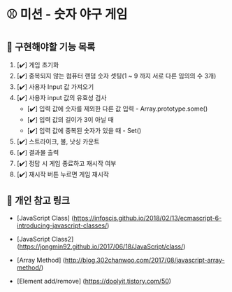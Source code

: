 # ⚾ 미션 - 숫자 야구 게임

## 🎯 구현해야할 기능 목록
1. [✔️] 게임 초기화
2. [✔️] 중복되지 않는 컴퓨터 랜덤 숫자 셋팅(1 ~ 9 까지 서로 다른 임의의 수 3개) 
3. [✔️] 사용자 Input 값 가져오기
4. [✔️] 사용자 input 값의 유효성 검사
    - [✔️] 입력 값에 숫자를 제외한 다른 값 입력 - Array.prototype.some()
    - [✔️] 입력 값의 길이가 3이 아닐 때
    - [✔️] 입력 값에 중복된 숫자가 있을 때 - Set()
5. [✔️] 스트라이크, 볼, 낫싱 카운트 
6. [✔️] 결과물 출력
7. [✔️] 정답 시 게임 종료하고 재시작 여부
8. [✔️] 재시작 버튼 누르면 게임 재시작

## 🔗 개인 참고 링크 
- [JavaScript Class] (https://infoscis.github.io/2018/02/13/ecmascript-6-introducing-javascript-classes/)

- [JavaScript Class2] (https://jongmin92.github.io/2017/06/18/JavaScript/class/)

- [Array Method] (http://blog.302chanwoo.com/2017/08/javascript-array-method/)

- [Element add/remove] (https://doolyit.tistory.com/50)